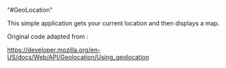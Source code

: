 "#GeoLocation"

This simple application gets your current location and then displays a map. 

Original code adapted from : 

https://developer.mozilla.org/en-US/docs/Web/API/Geolocation/Using_geolocation